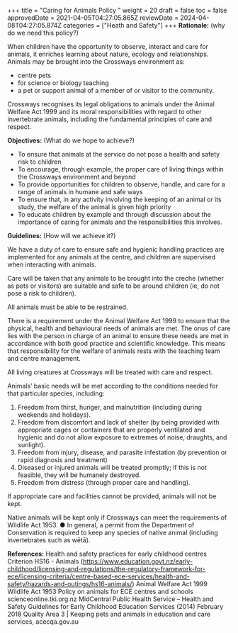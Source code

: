+++
title = "Caring for Animals Policy  "
weight = 20
draft = false
toc = false
approvedDate = 2021-04-05T04:27:05.865Z
reviewDate = 2024-04-08T04:27:05.874Z
categories = ["Heath and Safety"]
+++
**Rationale:** (why do we need this policy?)

When children have the opportunity to observe, interact and care for animals, it enriches learning about nature, ecology and relationships.\
Animals may be brought into the Crossways environment as: 

* centre pets 
* for science or biology teaching 
* a pet or support animal of a member of or visitor to the community. 

Crossways recognises its legal obligations to animals under the Animal Welfare Act 1999 and its moral responsibilities with regard to other invertebrate animals, including the fundamental principles of care and respect.


**Objectives:** (What do we hope to achieve?)

* To ensure that animals at the service do not pose a health and safety risk to children
* To encourage, through example, the proper care of living things within the Crossways environment and beyond
* To provide opportunities for children to observe, handle, and care for a range of animals in humane and safe ways 
* To ensure that, in any activity involving the keeping of an animal or its study, the welfare of the animal is given high priority 
* To educate children by example and through discussion about the importance of caring for animals and the responsibilities this involves. 

**Guidelines:** (How will we achieve it?)

We have a duty of care to ensure safe and hygienic handling practices are implemented for any animals at the centre, and children are supervised when interacting with animals.

Care will be taken that any animals to be brought into the creche (whether as pets or visitors) are suitable and safe to be around children (ie, do not pose a risk to children).

All animals must be able to be restrained.

There is a requirement under the Animal Welfare Act 1999 to ensure that the physical, health and behavioural needs of animals are met. The onus of care lies with the person in charge of an animal to ensure these needs are met in accordance with both good practice and scientific knowledge. This means that responsibility for the welfare of animals rests with the teaching team and centre management. 

All living creatures at Crossways will be treated with care and respect.

Animals’ basic needs will be met according to the conditions needed for that particular species, including: 

1. Freedom from thirst, hunger, and malnutrition (including during weekends and holidays). 
2. Freedom from discomfort and lack of shelter (by being provided with appropriate cages or containers that are properly ventilated and hygienic and do not allow exposure to extremes of noise, draughts, and sunlight).
3. Freedom from injury, disease, and parasite infestation (by prevention or rapid diagnosis and treatment)
4. Diseased or injured animals will be treated promptly; if this is not feasible, they will be humanely destroyed.
5. Freedom from distress (through proper care and handling).

If appropriate care and facilities cannot be provided, animals will not be kept. 

Native animals will be kept only if Crossways can meet the requirements of Wildlife Act 1953. 
●	In general, a permit from the Department of Conservation is required to keep any species of native animal (including invertebrates such as wētā). 


**References:**
Health and safety practices for early childhood centres Criterion HS16 - Animals (https://www.education.govt.nz/early-childhood/licensing-and-regulations/the-regulatory-framework-for-ece/licensing-criteria/centre-based-ece-services/health-and-safety/hazards-and-outings/hs16-animals/) 
Animal Welfare Act 1999
Wildlife Act 1953
Policy on animals for ECE centres and schools scienceonline.tki.org.nz 
MidCentral Public Health Service – Health and Safety Guidelines for Early Childhood Education Services (2014)
February 2018 Quality Area 3 | Keeping pets and animals in education and care services, acecqa.gov.au